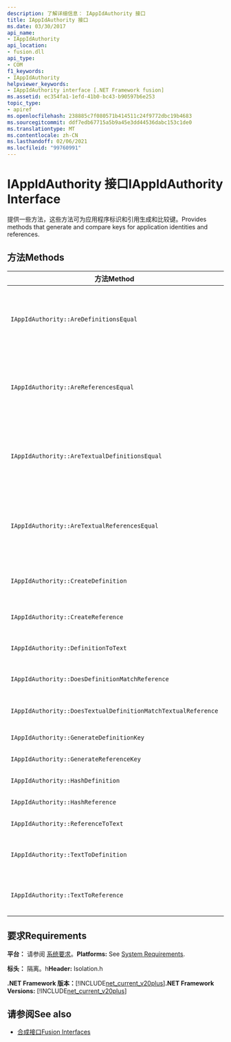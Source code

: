 ```yaml
---
description: 了解详细信息： IAppIdAuthority 接口
title: IAppIdAuthority 接口
ms.date: 03/30/2017
api_name:
- IAppIdAuthority
api_location:
- fusion.dll
api_type:
- COM
f1_keywords:
- IAppIdAuthority
helpviewer_keywords:
- IAppIdAuthority interface [.NET Framework fusion]
ms.assetid: ec354fa1-1efd-41b0-bc43-b90597b6e253
topic_type:
- apiref
ms.openlocfilehash: 238885c7f080571b414511c24f9772dbc19b4683
ms.sourcegitcommit: ddf7edb67715a5b9a45e3dd44536dabc153c1de0
ms.translationtype: MT
ms.contentlocale: zh-CN
ms.lasthandoff: 02/06/2021
ms.locfileid: "99760991"
---
```

# <a name="iappidauthority-interface"></a><span data-ttu-id="b1d8d-103">IAppIdAuthority 接口</span><span class="sxs-lookup"><span data-stu-id="b1d8d-103">IAppIdAuthority Interface</span></span>

<span data-ttu-id="b1d8d-104">提供一些方法，这些方法可为应用程序标识和引用生成和比较键。</span><span class="sxs-lookup"><span data-stu-id="b1d8d-104">Provides methods that generate and compare keys for application identities and references.</span></span>  
  
## <a name="methods"></a><span data-ttu-id="b1d8d-105">方法</span><span class="sxs-lookup"><span data-stu-id="b1d8d-105">Methods</span></span>  
  
|<span data-ttu-id="b1d8d-106">方法</span><span class="sxs-lookup"><span data-stu-id="b1d8d-106">Method</span></span>|<span data-ttu-id="b1d8d-107">说明</span><span class="sxs-lookup"><span data-stu-id="b1d8d-107">Description</span></span>|  
|------------|-----------------|  
|`IAppIdAuthority::AreDefinitionsEqual`|<span data-ttu-id="b1d8d-108">获取一个值，该值指示两个指定的 [IDefinitionAppId](idefinitionappid-interface.md) 实例是否相等。</span><span class="sxs-lookup"><span data-stu-id="b1d8d-108">Gets a value that indicates whether the two specified [IDefinitionAppId](idefinitionappid-interface.md) instances are equal.</span></span> <span data-ttu-id="b1d8d-109">可以将标志值 IAPPIDAUTHORITY_ARE_DEFINITIONS_EQUAL_FLAG_IGNORE_VERSION 传递给，以忽略其各自的版本信息。</span><span class="sxs-lookup"><span data-stu-id="b1d8d-109">You can pass the flag value IAPPIDAUTHORITY_ARE_DEFINITIONS_EQUAL_FLAG_IGNORE_VERSION to ignore their respective version information.</span></span>|  
|`IAppIdAuthority::AreReferencesEqual`|<span data-ttu-id="b1d8d-110">获取一个值，该值指示两个指定的 [IReferenceAppId](ireferenceappid-interface.md) 实例是否相等。</span><span class="sxs-lookup"><span data-stu-id="b1d8d-110">Gets a value that indicates whether the two specified [IReferenceAppId](ireferenceappid-interface.md) instances are equal.</span></span> <span data-ttu-id="b1d8d-111">可以将标志值 IAPPIDAUTHORITY_ARE_REFERENCES_EQUAL_FLAG_IGNORE_VERSION 传递给，以忽略其各自的版本信息。</span><span class="sxs-lookup"><span data-stu-id="b1d8d-111">You can pass the flag value IAPPIDAUTHORITY_ARE_REFERENCES_EQUAL_FLAG_IGNORE_VERSION to ignore their respective version information.</span></span>|  
|`IAppIdAuthority::AreTextualDefinitionsEqual`|<span data-ttu-id="b1d8d-112">获取一个值，该值指示两个指定的字符串定义是否相等。</span><span class="sxs-lookup"><span data-stu-id="b1d8d-112">Gets a value that indicates whether the two specified string definitions are equal.</span></span> <span data-ttu-id="b1d8d-113">可以将标志值 IAPPIDAUTHORITY_ARE_DEFINITIONS_EQUAL_FLAG_IGNORE_VERSION 传递给，以忽略其各自的版本信息。</span><span class="sxs-lookup"><span data-stu-id="b1d8d-113">You can pass the flag value IAPPIDAUTHORITY_ARE_DEFINITIONS_EQUAL_FLAG_IGNORE_VERSION to ignore their respective version information.</span></span>|  
|`IAppIdAuthority::AreTextualReferencesEqual`|<span data-ttu-id="b1d8d-114">获取一个值，该值指示两个指定的字符串引用是否相等。</span><span class="sxs-lookup"><span data-stu-id="b1d8d-114">Gets a value that indicates whether the two specified string references are equal.</span></span> <span data-ttu-id="b1d8d-115">可以将标志值 IAPPIDAUTHORITY_ARE_REFERENCES_EQUAL_FLAG_IGNORE_VERSION 传递给，以忽略其各自的版本信息。</span><span class="sxs-lookup"><span data-stu-id="b1d8d-115">You can pass the flag value IAPPIDAUTHORITY_ARE_REFERENCES_EQUAL_FLAG_IGNORE_VERSION to ignore their respective version information.</span></span>|  
|`IAppIdAuthority::CreateDefinition`|<span data-ttu-id="b1d8d-116">获取一个接口指针，该指针指向 `IDefinitionAppId` 表示当前范围内的程序集的新生成的实例。</span><span class="sxs-lookup"><span data-stu-id="b1d8d-116">Gets an interface pointer to a newly generated `IDefinitionAppId` instance that represents the assembly in the current scope.</span></span>|  
|`IAppIdAuthority::CreateReference`|<span data-ttu-id="b1d8d-117">获取一个接口指针，该指针指向 `IReferenceAppId` 表示当前范围内的程序集的新创建的。</span><span class="sxs-lookup"><span data-stu-id="b1d8d-117">Gets an interface pointer to a newly created `IReferenceAppId` that represents the assembly in the current scope.</span></span>|  
|`IAppIdAuthority::DefinitionToText`|<span data-ttu-id="b1d8d-118">使用指定的标志值获取指定的的字符串版本 `IDefinitionAppId` 。</span><span class="sxs-lookup"><span data-stu-id="b1d8d-118">Gets a string version of the specified `IDefinitionAppId`, using the specified flag values.</span></span>|  
|`IAppIdAuthority::DoesDefinitionMatchReference`|<span data-ttu-id="b1d8d-119">获取一个值，该值指示指定的 `IDefinitionAppId` 是否 `IReferenceAppId` 表示相同的程序集。</span><span class="sxs-lookup"><span data-stu-id="b1d8d-119">Gets a value that indicates whether the specified `IDefinitionAppId` and `IReferenceAppId` represent the same assembly.</span></span>|  
|`IAppIdAuthority::DoesTextualDefinitionMatchTextualReference`|<span data-ttu-id="b1d8d-120">获取一个值，该值指示指定的定义字符串和引用字符串是否表示相同的程序集。</span><span class="sxs-lookup"><span data-stu-id="b1d8d-120">Gets a value that indicates whether the specified definition string and reference string represent the same assembly.</span></span>|  
|`IAppIdAuthority::GenerateDefinitionKey`|<span data-ttu-id="b1d8d-121">获取表示指定实例的字符串键 `IDefinitionAppId` 。</span><span class="sxs-lookup"><span data-stu-id="b1d8d-121">Gets a string key that represents the specified `IDefinitionAppId` instance.</span></span>|  
|`IAppIdAuthority::GenerateReferenceKey`|<span data-ttu-id="b1d8d-122">获取表示指定实例的字符串键 `IReferenceAppId` 。</span><span class="sxs-lookup"><span data-stu-id="b1d8d-122">Gets a string key that represents the specified `IReferenceAppId` instance.</span></span>|  
|`IAppIdAuthority::HashDefinition`|<span data-ttu-id="b1d8d-123">获取指定实例的哈希键 `IDefinitionAppId` 。</span><span class="sxs-lookup"><span data-stu-id="b1d8d-123">Gets a hash key for the specified `IDefinitionAppId` instance.</span></span>|  
|`IAppIdAuthority::HashReference`|<span data-ttu-id="b1d8d-124">获取指定实例的哈希键 `IReferenceAppId` 。</span><span class="sxs-lookup"><span data-stu-id="b1d8d-124">Gets a hash key for the specified `IReferenceAppId` instance.</span></span>|  
|`IAppIdAuthority::ReferenceToText`|<span data-ttu-id="b1d8d-125">使用指定的标志值获取指定的的字符串版本 `IReferenceAppId` 。</span><span class="sxs-lookup"><span data-stu-id="b1d8d-125">Gets a string version of the specified `IReferenceAppId`, using the specified flag values.</span></span>|  
|`IAppIdAuthority::TextToDefinition`|<span data-ttu-id="b1d8d-126">获取一个接口指针，该指针指向 `IDefinitionAppId` 表示指定字符串键所引用的程序集的实例。</span><span class="sxs-lookup"><span data-stu-id="b1d8d-126">Gets an interface pointer to an `IDefinitionAppId` instance that represents the assembly referenced by the specified string key.</span></span>|  
|`IAppIdAuthority::TextToReference`|<span data-ttu-id="b1d8d-127">获取一个接口指针，该指针指向 `IReferenceAppId` 表示指定字符串键所引用的程序集的实例。</span><span class="sxs-lookup"><span data-stu-id="b1d8d-127">Gets an interface pointer to an `IReferenceAppId` instance that represents the assembly referenced by the specified string key.</span></span>|  
  
## <a name="requirements"></a><span data-ttu-id="b1d8d-128">要求</span><span class="sxs-lookup"><span data-stu-id="b1d8d-128">Requirements</span></span>  

 <span data-ttu-id="b1d8d-129">**平台：** 请参阅 [系统要求](../../get-started/system-requirements.md)。</span><span class="sxs-lookup"><span data-stu-id="b1d8d-129">**Platforms:** See [System Requirements](../../get-started/system-requirements.md).</span></span>  
  
 <span data-ttu-id="b1d8d-130">**标头：** 隔离。h</span><span class="sxs-lookup"><span data-stu-id="b1d8d-130">**Header:** Isolation.h</span></span>  
  
 <span data-ttu-id="b1d8d-131">**.NET Framework 版本：**[!INCLUDE[net_current_v20plus](../../../../includes/net-current-v20plus-md.md)]</span><span class="sxs-lookup"><span data-stu-id="b1d8d-131">**.NET Framework Versions:** [!INCLUDE[net_current_v20plus](../../../../includes/net-current-v20plus-md.md)]</span></span>  
  
## <a name="see-also"></a><span data-ttu-id="b1d8d-132">请参阅</span><span class="sxs-lookup"><span data-stu-id="b1d8d-132">See also</span></span>

- [<span data-ttu-id="b1d8d-133">合成接口</span><span class="sxs-lookup"><span data-stu-id="b1d8d-133">Fusion Interfaces</span></span>](fusion-interfaces.md)
